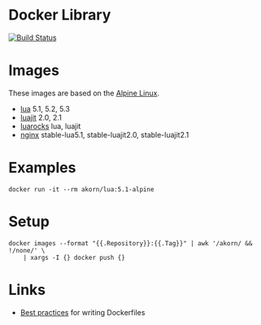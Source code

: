 # Docker Library

[![Build Status](https://travis-ci.org/akornatskyy/docker-library.svg?branch=master)](https://travis-ci.org/akornatskyy/docker-library)

# Images

These images are based on the [Alpine Linux](https://alpinelinux.org/).
- [lua](https://hub.docker.com/r/akorn/lua/) 5.1, 5.2, 5.3
- [luajit](https://hub.docker.com/r/akorn/luajit/) 2.0, 2.1
- [luarocks](https://hub.docker.com/r/akorn/luarocks/) lua, luajit
- [nginx](https://hub.docker.com/r/akorn/nginx/) stable-lua5.1, stable-luajit2.0, stable-luajit2.1

# Examples

```
docker run -it --rm akorn/lua:5.1-alpine
```

# Setup

```
docker images --format "{{.Repository}}:{{.Tag}}" | awk '/akorn/ && !/none/' \
    | xargs -I {} docker push {}
```

# Links

- [Best practices](https://docs.docker.com/engine/userguide/eng-image/dockerfile_best-practices/) for writing Dockerfiles